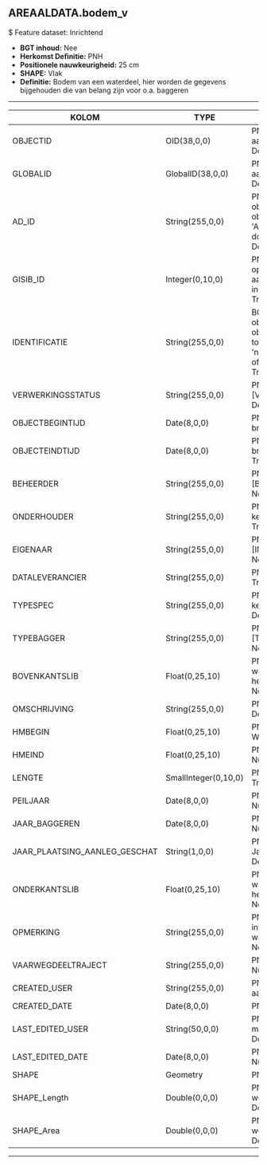 ﻿## AREAALDATA.bodem_v

$ Feature dataset: Inrichtend

* __BGT inhoud:__ Nee
* __Herkomst Definitie:__ PNH
* __Positionele nauwkeurigheid:__ 25 cm
* __SHAPE:__ Vlak
* __Definitie:__ Bodem van een waterdeel, hier worden de gegevens bijgehouden die van belang zijn voor o.a. baggeren


***

|KOLOM                               |TYPE                  |DEFINITIE|
|------                              |----                  |-----    |
|OBJECTID                            |OID(38,0,0)           |PNH; Intern ArcGIS Identificatienummer, aangemaakt door ArcGIS; Nullable: False; Default: None|
|GLOBALID                            |GlobalID(38,0,0)      |PNH; Global Unique Identifier,  aangemaakt door ArcGIS; Nullable: False; Default: None|
|AD_ID                               |String(255,0,0)       |PNH; Uniek identificatienummer voor het object dat onveranderlijk is zolang het object bestaat in Areaaldata: in format 'AD.[GUID]'. Dit moet worden ingevuld door de aannemer; Nullable: False; Default: None|
|GISIB_ID                            |Integer(0,10,0)       |PNH; Uniek Identificatienummer beheer openbare ruimte (GISIB), wordt aangemaakt in GISIB en mag niet worden ingevuld door de aannemer; Nullable: True; Default: None|
|IDENTIFICATIE                       |String(255,0,0)       |BGT; Uniek identificatienummer voor het object dat onveranderlijk is zolang het object bestaat: bevat indien van toepassing BGT/IMKL ID in format 'nl.imgeo/imkl.bronhouderscode.LokaalID' of anders: '00000'.LokaalID; Nullable: True; Default: None|
|VERWERKINGSSTATUS                   |String(255,0,0)       |PNH; Status van de gegevens; keuzelijst [VERWERKINGSSTATUS]; Nullable: False; Default: Nieuw|
|OBJECTBEGINTIJD                     |Date(8,0,0)           |PNH; Datum waarop het object bij de bronhouder is ontstaan; Nullable: True|
|OBJECTEINDTIJD                      |Date(8,0,0)           |PNH; Datum waarop het object bij de bronhouder niet meer geldig is; Nullable: True|
|BEHEERDER                           |String(255,0,0)       |PNH; Beheerder van het object; keuzelijst [BEHEERDER]; Nullable: True; Default: None|
|ONDERHOUDER                         |String(255,0,0)       |PNH; Onderhouder van het object; keuzelijst [ONDERHOUDER]; Nullable: True; Default: None|
|EIGENAAR                            |String(255,0,0)       |PNH; Eigenaar van het object; keuzelijst [INSTANTIE]; Nullable: True; Default: None|
|DATALEVERANCIER                     |String(255,0,0)       |PNH; Leverancier van de data; Nullable: True; Default: None|
|TYPESPEC                            |String(255,0,0)       |PNH; Nadere typering van het object; keuzelijst [typeSpecBDM]; Nullable: True; Default: None|
|TYPEBAGGER                          |String(255,0,0)       |PNH; Type bagger; keuzelijst [TYPE_BAGGER]; Nullable: True; Default: None|
|BOVENKANTSLIB                       |Float(0,25,10)        |PNH; Is de diepte van de wateroppervlakte tot de bovenkant van het slib lichaam; Nullable: True; Default: None|
|OMSCHRIJVING                        |String(255,0,0)       |PNH; Extra toelichting; Nullable: True; Default: None|
|HMBEGIN                             |Float(0,25,10)        |PNH; Begin Hectometrering van Waterdeel; Nullable: True|
|HMEIND                              |Float(0,25,10)        |PNH; Eind Hectometrering van Waterdeel; Nullable: True|
|LENGTE                              |SmallInteger(0,10,0)  |PNH; Lengte van het bodemdeel; Nullable: True; Default: None|
|PEILJAAR                            |Date(8,0,0)           |PNH; Laatste jaar waarin gepeild is; Nullable: True; Default: None|
|JAAR_BAGGEREN                       |Date(8,0,0)           |PNH; Laatste jaar waarin gebaggerd is; Nullable: True; Default: None|
|JAAR_PLAATSING_AANLEG_GESCHAT       |String(1,0,0)         |PNH; Jaar plaatsing of aanleg is geschat: Ja/Nee; keuzelijst [jaNee]; Nullable: True; Default: N|
|ONDERKANTSLIB                       |Float(0,25,10)        |PNH; Is de diepte van de wateroppervlakte tot de onderkant van het slib lichaam; Nullable: True; Default: None|
|OPMERKING                           |String(255,0,0)       |PNH; Toevoeging van subjectieve informatie met betrekking tot opmerkelijke waarnemingen; Nullable: True; Default: None|
|VAARWEGDEELTRAJECT                  |String(255,0,0)       |PNH; FK naar vaarwegdeeltraject_v ; Nullable: True; Default: None|
|CREATED_USER                        |String(255,0,0)       |PNH; Naam van gebruiker die de rij heeft aangemaakt; Nullable: True; Default: None|
|CREATED_DATE                        |Date(8,0,0)           |PNH; Aanmaakdatum; Nullable: True|
|LAST_EDITED_USER                    |String(50,0,0)        |PNH; Naam van gebruiker die de laatste mutatie heeft doorgevoerd; Nullable: True; Default: None|
|LAST_EDITED_DATE                    |Date(8,0,0)           |PNH; Datum van de laatste mutatie; Nullable: True|
|SHAPE                               |Geometry              |PNH; Vlak|
|SHAPE_Length                        |Double(0,0,0)         |PNH; Omtrek in meters, 5 decimalen. Dit wordt automatisch gevuld; Nullable: False; Default: None|
|SHAPE_Area                          |Double(0,0,0)         |PNH; Oppervlakte in m2, 5 decimalen. Dit wordt automatisch gevuld; Nullable: False; Default: None|


***


